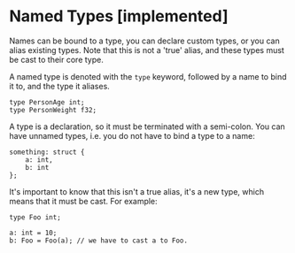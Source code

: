 # Named Types [implemented]

Names can be bound to a type, you can declare custom types, or you can alias
existing types. Note that this is not a 'true' alias, and these types must be
cast to their core type.

A named type is denoted with the `type` keyword, followed by a name to bind it
to, and the type it aliases.

```
type PersonAge int;
type PersonWeight f32;
```
    
A type is a declaration, so it must be terminated with a semi-colon. You can have
unnamed types, i.e. you do not have to bind a type to a name:

```
something: struct {
    a: int,
    b: int
};
```

It's important to know that this isn't a true alias, it's a new type, which means
that it must be cast. For example:

```
type Foo int;

a: int = 10;
b: Foo = Foo(a); // we have to cast a to Foo.
```